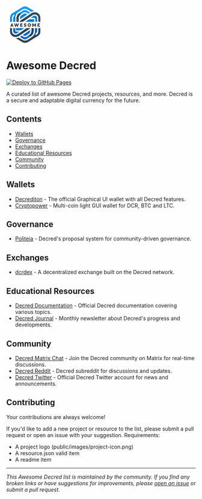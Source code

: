 <img src="https://github.com/MyWay/awesome-decred/blob/main/public/images/logo.webp?raw=true" width="100" alt="Logo"/>

# Awesome Decred

[![Deploy to GitHub Pages](https://github.com/MyWay/awesome-decred/actions/workflows/deploy.yml/badge.svg)](https://github.com/MyWay/awesome-decred/actions/workflows/deploy.yml)

A curated list of awesome Decred projects, resources, and more. Decred is a secure and adaptable digital currency for the future.

## Contents

-   [Wallets](#wallets)
-   [Governance](#governance)
-   [Exchanges](#exchanges)
-   [Educational Resources](#educational-resources)
-   [Community](#community)
-   [Contributing](#contributing)

## Wallets

-   [Decrediton](https://github.com/decred/decred-binaries/releases/) - The official Graphical UI wallet with all Decred features.
-   [Cryptopower](https://github.com/crypto-power/cryptopower/releases/) - Multi-coin light GUI wallet for DCR, BTC and LTC.

## Governance

-   [Politeia](https://proposals.decred.org) - Decred's proposal system for community-driven governance.

## Exchanges

-   [dcrdex](https://dex.decred.org) - A decentralized exchange built on the Decred network.

## Educational Resources

-   [Decred Documentation](https://docs.decred.org/) - Official Decred documentation covering various topics.
-   [Decred Journal](https://xaur.github.io/decred-news/) - Monthly newsletter about Decred's progress and developments.

## Community

-   [Decred Matrix Chat](https://chat.decred.org/) - Join the Decred community on Matrix for real-time discussions.
-   [Decred Reddit](https://www.reddit.com/r/decred/) - Decred subreddit for discussions and updates.
-   [Decred Twitter](https://twitter.com/decredproject) - Official Decred Twitter account for news and announcements.

## Contributing

Your contributions are always welcome!

If you'd like to add a new project or resource to the list, please submit a pull request or open an issue with your suggestion. Requirements:

-   A project logo (public/images/project-icon.png)
-   A resource.json valid item
-   A readme item

---

_This Awesome Decred list is maintained by the community. If you find any broken links or have suggestions for improvements, please [open an issue](https://github.com/decred/awesome-decred/issues/new) or submit a pull request._
